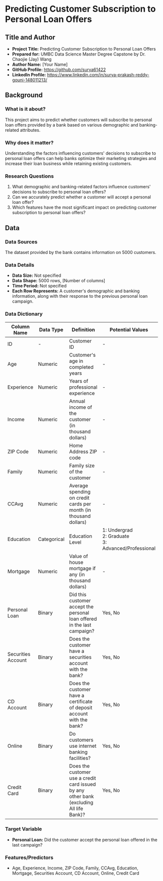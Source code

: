 # Predicting Customer Subscription to Personal Loan Offers

## Title and Author
- **Project Title:** Predicting Customer Subscription to Personal Loan Offers
- **Prepared for:** UMBC Data Science Master Degree Capstone by Dr. Chaojie (Jay) Wang
- **Author Name:** [Your Name]
- **GitHub Profile:** https://github.com/surya61422
- **LinkedIn Profile:** https://www.linkedin.com/in/surya-prakash-reddy-gouni-148011213/

## Background
### What is it about?
This project aims to predict whether customers will subscribe to personal loan offers provided by a bank based on various demographic and banking-related attributes.

### Why does it matter?
Understanding the factors influencing customers' decisions to subscribe to personal loan offers can help banks optimize their marketing strategies and increase their loan business while retaining existing customers.

### Research Questions
1. What demographic and banking-related factors influence customers' decisions to subscribe to personal loan offers?
2. Can we accurately predict whether a customer will accept a personal loan offer?
3. Which features have the most significant impact on predicting customer subscription to personal loan offers?

## Data
### Data Sources
The dataset provided by the bank contains information on 5000 customers.

### Data Details
- **Data Size:** Not specified
- **Data Shape:** 5000 rows, [Number of columns]
- **Time Period:** Not specified
- **Each Row Represents:** A customer's demographic and banking information, along with their response to the previous personal loan campaign.

### Data Dictionary
| Column Name        | Data Type | Definition                                                 | Potential Values                        |
|--------------------|-----------|------------------------------------------------------------|-----------------------------------------|
| ID                 | -         | Customer ID                                                | -                                       |
| Age                | Numeric   | Customer's age in completed years                          | -                                       |
| Experience         | Numeric   | Years of professional experience                           | -                                       |
| Income             | Numeric   | Annual income of the customer (in thousand dollars)        | -                                       |
| ZIP Code           | Numeric   | Home Address ZIP code                                      | -                                       |
| Family             | Numeric   | Family size of the customer                                | -                                       |
| CCAvg              | Numeric   | Average spending on credit cards per month (in thousand dollars) | -                                   |
| Education          | Categorical | Education Level                                           | 1: Undergrad<br>2: Graduate<br>3: Advanced/Professional |
| Mortgage           | Numeric   | Value of house mortgage if any (in thousand dollars)       | -                                       |
| Personal Loan      | Binary    | Did this customer accept the personal loan offered in the last campaign? | Yes, No                          |
| Securities Account | Binary    | Does the customer have a securities account with the bank?  | Yes, No                                |
| CD Account         | Binary    | Does the customer have a certificate of deposit account with the bank? | Yes, No                            |
| Online             | Binary    | Do customers use internet banking facilities?              | Yes, No                                |
| Credit Card        | Binary    | Does the customer use a credit card issued by any other bank (excluding All life Bank)? | Yes, No |

### Target Variable
- **Personal Loan:** Did the customer accept the personal loan offered in the last campaign?

### Features/Predictors
- Age, Experience, Income, ZIP Code, Family, CCAvg, Education, Mortgage, Securities Account, CD Account, Online, Credit Card

